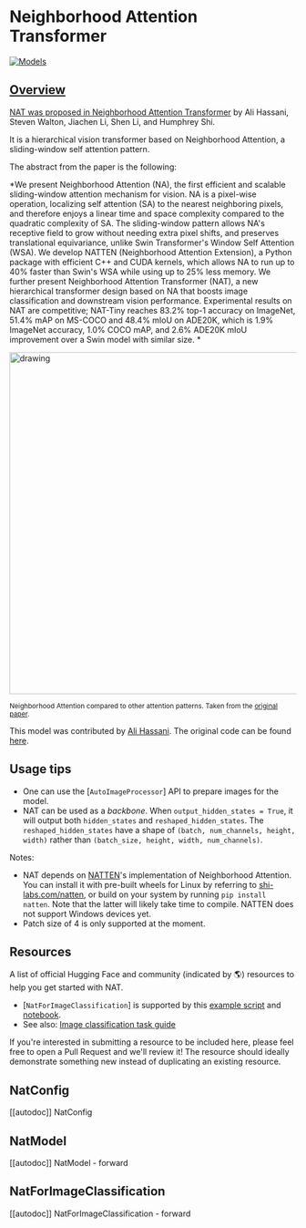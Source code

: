<!--Copyright 2022 The HuggingFace Team. All rights reserved.

Licensed under the Apache License, Version 2.0 (the "License"); you may not use this file except in compliance with
the License. You may obtain a copy of the License at

http://www.apache.org/licenses/LICENSE-2.0

Unless required by applicable law or agreed to in writing, software distributed under the License is distributed on
an "AS IS" BASIS, WITHOUT WARRANTIES OR CONDITIONS OF ANY KIND, either express or implied. See the License for the
specific language governing permissions and limitations under the License.

⚠️ Note that this file is in Markdown but contain specific syntax for our doc-builder (similar to MDX) that may not be
rendered properly in your Markdown viewer.

-->

# Neighborhood Attention Transformer

<div class="flex flex-wrap space-x-1">
<a href="https://huggingface.co/models?filter=nat">
<img alt="Models" src="https://img.shields.io/badge/All_model_pages-nat-blueviolet">
</div>

## Overview

NAT was proposed in [Neighborhood Attention Transformer](https://arxiv.org/abs/2204.07143)
by Ali Hassani, Steven Walton, Jiachen Li, Shen Li, and Humphrey Shi.

It is a hierarchical vision transformer based on Neighborhood Attention, a sliding-window self attention pattern.

The abstract from the paper is the following:

*We present Neighborhood Attention (NA), the first efficient and scalable sliding-window attention mechanism for vision.
NA is a pixel-wise operation, localizing self attention (SA) to the nearest neighboring pixels, and therefore enjoys a
linear time and space complexity compared to the quadratic complexity of SA. The sliding-window pattern allows NA's
receptive field to grow without needing extra pixel shifts, and preserves translational equivariance, unlike
Swin Transformer's Window Self Attention (WSA). We develop NATTEN (Neighborhood Attention Extension), a Python package
with efficient C++ and CUDA kernels, which allows NA to run up to 40% faster than Swin's WSA while using up to 25% less
memory. We further present Neighborhood Attention Transformer (NAT), a new hierarchical transformer design based on NA
that boosts image classification and downstream vision performance. Experimental results on NAT are competitive;
NAT-Tiny reaches 83.2% top-1 accuracy on ImageNet, 51.4% mAP on MS-COCO and 48.4% mIoU on ADE20K, which is 1.9%
ImageNet accuracy, 1.0% COCO mAP, and 2.6% ADE20K mIoU improvement over a Swin model with similar size. *

<img
src="https://huggingface.co/datasets/huggingface/documentation-images/resolve/main/neighborhood-attention-pattern.jpg"
alt="drawing" width="600"/>

<small> Neighborhood Attention compared to other attention patterns.
Taken from the <a href="https://arxiv.org/abs/2204.07143">original paper</a>.</small>

This model was contributed by [Ali Hassani](https://huggingface.co/alihassanijr).
The original code can be found [here](https://github.com/SHI-Labs/Neighborhood-Attention-Transformer).

## Usage tips

- One can use the [`AutoImageProcessor`] API to prepare images for the model.
- NAT can be used as a *backbone*. When `output_hidden_states = True`,
it will output both `hidden_states` and `reshaped_hidden_states`.
The `reshaped_hidden_states` have a shape of `(batch, num_channels, height, width)` rather than
`(batch_size, height, width, num_channels)`.

Notes:
- NAT depends on [NATTEN](https://github.com/SHI-Labs/NATTEN/)'s implementation of Neighborhood Attention.
You can install it with pre-built wheels for Linux by referring to [shi-labs.com/natten](https://shi-labs.com/natten),
or build on your system by running `pip install natten`.
Note that the latter will likely take time to compile. NATTEN does not support Windows devices yet.
- Patch size of 4 is only supported at the moment.

## Resources

A list of official Hugging Face and community (indicated by 🌎) resources to help you get started with NAT.

<PipelineTag pipeline="image-classification"/>

- [`NatForImageClassification`] is supported by this [example script](https://github.com/huggingface/transformers/tree/main/examples/pytorch/image-classification) and [notebook](https://colab.research.google.com/github/huggingface/notebooks/blob/main/examples/image_classification.ipynb).
- See also: [Image classification task guide](../tasks/image_classification)

If you're interested in submitting a resource to be included here, please feel free to open a Pull Request and we'll review it! The resource should ideally demonstrate something new instead of duplicating an existing resource.

## NatConfig

[[autodoc]] NatConfig

## NatModel

[[autodoc]] NatModel
    - forward

## NatForImageClassification

[[autodoc]] NatForImageClassification
    - forward
